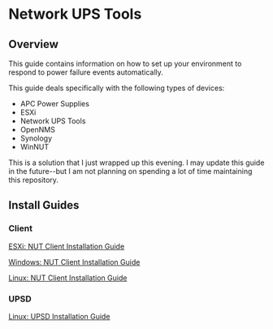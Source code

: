 # Network UPS Tools

## Overview

This guide contains information on how to set up your environment to respond to power failure events automatically.

This guide deals specifically with the following types of devices:
- APC Power Supplies
- ESXi
- Network UPS Tools
- OpenNMS
- Synology
- WinNUT

This is a solution that I just wrapped up this evening. I may update this guide in the future--but I am not planning on spending a lot of time maintaining this repository.

## Install Guides

### Client

[ESXi: NUT Client Installation Guide](/install/client/esxi/README.md)

[Windows: NUT Client Installation Guide](/install/client/windows/README.md)

[Linux: NUT Client Installation Guide](/install/client/linux/README.md)


### UPSD

[Linux: UPSD Installation Guide](/install/upsd/linux/nut-upsd-install.md)